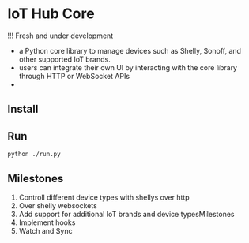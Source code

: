 # IoT Hub Core

!!! Fresh and under development

- a Python core library to manage devices such as Shelly, Sonoff, and other supported IoT brands.
- users can integrate their own UI by interacting with the core library through HTTP or WebSocket APIs
- 

## Install

## Run
```
python ./run.py
```

## Milestones
1) Controll different device types with shellys over http
2) Over shelly websockets
3) Add support for additional IoT brands and device typesMilestones
4) Implement hooks
5) Watch and Sync
